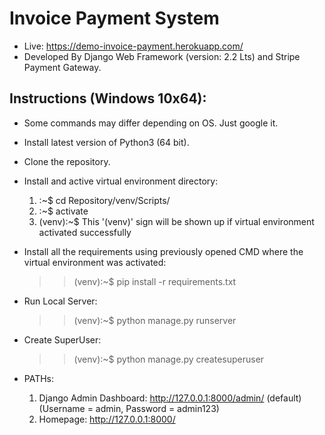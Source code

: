 # Invoice Payment System
* Live: https://demo-invoice-payment.herokuapp.com/
* Developed By Django Web Framework (version: 2.2 Lts) and Stripe Payment Gateway.

## Instructions (Windows 10x64):
* Some commands may differ depending on OS. Just google it.

* Install latest version of Python3 (64 bit).

* Clone the repository.

* Install and active virtual environment directory:
  1. :~$ cd Repository/venv/Scripts/
  2. :~$ activate
  3. (venv):~$ This '(venv)' sign will be shown up if virtual environment activated successfully
  
* Install all the requirements using previously opened CMD where the virtual environment was activated:
  >> (venv):~$ pip install -r requirements.txt
  
* Run Local Server:
  >> (venv):~$ python manage.py runserver
  
* Create SuperUser:
  >> (venv):~$ python manage.py createsuperuser
  
* PATHs:
  1. Django Admin Dashboard: http://127.0.0.1:8000/admin/ (default) (Username = admin, Password = admin123)
  2. Homepage: http://127.0.0.1:8000/
